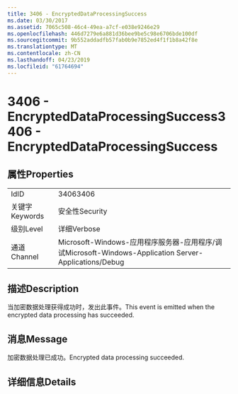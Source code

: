 ```yaml
---
title: 3406 - EncryptedDataProcessingSuccess
ms.date: 03/30/2017
ms.assetid: 7065c508-46c4-49ea-a7cf-e038e9246e29
ms.openlocfilehash: 446d7279e6a881d36bee9be5c98e6706bde100df
ms.sourcegitcommit: 9b552addadfb57fab0b9e7852ed4f1f1b8a42f8e
ms.translationtype: MT
ms.contentlocale: zh-CN
ms.lasthandoff: 04/23/2019
ms.locfileid: "61764694"
---
```

# <a name="3406---encrypteddataprocessingsuccess"></a><span data-ttu-id="f1cc5-102">3406 - EncryptedDataProcessingSuccess</span><span class="sxs-lookup"><span data-stu-id="f1cc5-102">3406 - EncryptedDataProcessingSuccess</span></span>
## <a name="properties"></a><span data-ttu-id="f1cc5-103">属性</span><span class="sxs-lookup"><span data-stu-id="f1cc5-103">Properties</span></span>  
  
|||  
|-|-|  
|<span data-ttu-id="f1cc5-104">Id</span><span class="sxs-lookup"><span data-stu-id="f1cc5-104">ID</span></span>|<span data-ttu-id="f1cc5-105">3406</span><span class="sxs-lookup"><span data-stu-id="f1cc5-105">3406</span></span>|  
|<span data-ttu-id="f1cc5-106">关键字</span><span class="sxs-lookup"><span data-stu-id="f1cc5-106">Keywords</span></span>|<span data-ttu-id="f1cc5-107">安全性</span><span class="sxs-lookup"><span data-stu-id="f1cc5-107">Security</span></span>|  
|<span data-ttu-id="f1cc5-108">级别</span><span class="sxs-lookup"><span data-stu-id="f1cc5-108">Level</span></span>|<span data-ttu-id="f1cc5-109">详细</span><span class="sxs-lookup"><span data-stu-id="f1cc5-109">Verbose</span></span>|  
|<span data-ttu-id="f1cc5-110">通道</span><span class="sxs-lookup"><span data-stu-id="f1cc5-110">Channel</span></span>|<span data-ttu-id="f1cc5-111">Microsoft-Windows-应用程序服务器-应用程序/调试</span><span class="sxs-lookup"><span data-stu-id="f1cc5-111">Microsoft-Windows-Application Server-Applications/Debug</span></span>|  
  
## <a name="description"></a><span data-ttu-id="f1cc5-112">描述</span><span class="sxs-lookup"><span data-stu-id="f1cc5-112">Description</span></span>  
 <span data-ttu-id="f1cc5-113">当加密数据处理获得成功时，发出此事件。</span><span class="sxs-lookup"><span data-stu-id="f1cc5-113">This event is emitted when the encrypted data processing has succeeded.</span></span>  
  
## <a name="message"></a><span data-ttu-id="f1cc5-114">消息</span><span class="sxs-lookup"><span data-stu-id="f1cc5-114">Message</span></span>  
 <span data-ttu-id="f1cc5-115">加密数据处理已成功。</span><span class="sxs-lookup"><span data-stu-id="f1cc5-115">Encrypted data processing succeeded.</span></span>  
  
## <a name="details"></a><span data-ttu-id="f1cc5-116">详细信息</span><span class="sxs-lookup"><span data-stu-id="f1cc5-116">Details</span></span>
